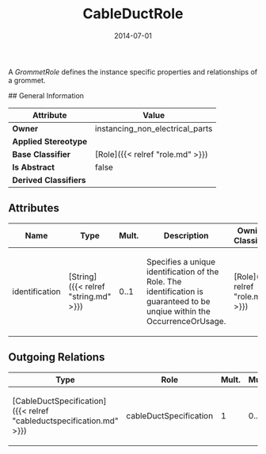 ﻿---
title: CableDuctRole
toc: false
type: specs
date: "2014-07-01"
draft: false
specification: VEC
version: 1.1.1
documentType: "Recommendation"
elementType: Class
classes:
  - CableDuctRole
menu_name: vec-1.1.1
---
<p> A <i>GrommetRole</i> defines the instance specific properties and relationships of a grommet.      </p>
## General Information

| Attribute               | Value |
|-------------------------|-------|
| **Owner**               | instancing_non_electrical_parts |
| **Applied Stereotype**  |   |
| **Base Classifier**     | [Role]({{< relref "role.md" >}})<br/>  |
| **Is Abstract**         | false |
| **Derived Classifiers** |   |

## Attributes
|  Name  |  Type  |  Mult.  |  Description  |  Owning Classifier  |
|--------|--------|---------|---------------|--------------|
|identification | [String]({{< relref "string.md" >}}) | 0..1 | <p>Specifies a unique identification of the Role. The identification is guaranteed to be unqiue within the OccurrenceOrUsage. </p> | [Role]({{< relref "role.md" >}}) |

## Outgoing Relations
|    Type  |   Role   |   Mult.   |   Mult.   |   Description   |
|----------|----------|-----------|-----------|-----------------|
| [CableDuctSpecification]({{< relref "cableductspecification.md" >}}) | cableDuctSpecification | 1 | 0..* | <p> References the <i>CableDuctSpecification</i> that is instanced by this <i>CableDuctRole.</i>      </p> |
